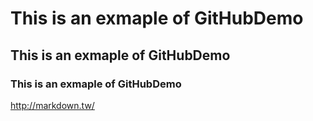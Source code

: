# This is an exmaple of GitHubDemo 
## This is an exmaple of GitHubDemo 
### This is an exmaple of GitHubDemo 
<http://markdown.tw/>
